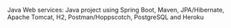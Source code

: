 Java Web services:
Java project using Spring Boot, Maven, JPA/Hibernate, Apache Tomcat, H2, Postman/Hoppscotch, PostgreSQL and Heroku
